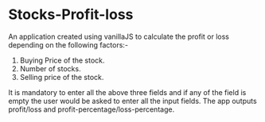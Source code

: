 # Stocks-Profit-loss
An application created using vanillaJS to calculate the profit or loss depending on the following factors:-
1. Buying Price of the stock.
2. Number of stocks.
3. Selling price of the stock.

It is mandatory to enter all the above three fields and if any of the field is empty the user would be asked to enter all the input fields.
The app outputs profit/loss and profit-percentage/loss-percentage.
